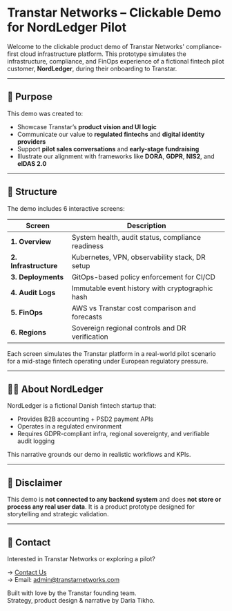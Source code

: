 # Transtar Networks – Clickable Demo for NordLedger Pilot

Welcome to the clickable product demo of Transtar Networks' compliance-first cloud infrastructure platform. This prototype simulates the infrastructure, compliance, and FinOps experience of a fictional fintech pilot customer, **NordLedger**, during their onboarding to Transtar.

---

## 🎯 Purpose

This demo was created to:

- Showcase Transtar’s **product vision and UI logic**
- Communicate our value to **regulated fintechs** and **digital identity providers**
- Support **pilot sales conversations** and **early-stage fundraising**
- Illustrate our alignment with frameworks like **DORA**, **GDPR**, **NIS2**, and **eIDAS 2.0**

---

## 🧱 Structure

The demo includes 6 interactive screens:

| Screen | Description |
|--------|-------------|
| **1. Overview** | System health, audit status, compliance readiness |
| **2. Infrastructure** | Kubernetes, VPN, observability stack, DR setup |
| **3. Deployments** | GitOps-based policy enforcement for CI/CD |
| **4. Audit Logs** | Immutable event history with cryptographic hash |
| **5. FinOps** | AWS vs Transtar cost comparison and forecasts |
| **6. Regions** | Sovereign regional controls and DR verification |

Each screen simulates the Transtar platform in a real-world pilot scenario for a mid-stage fintech operating under European regulatory pressure.

---

## 🧑‍💼 About NordLedger

NordLedger is a fictional Danish fintech startup that:
- Provides B2B accounting + PSD2 payment APIs
- Operates in a regulated environment
- Requires GDPR-compliant infra, regional sovereignty, and verifiable audit logging

This narrative grounds our demo in realistic workflows and KPIs.

---

## 🚫 Disclaimer

This demo is **not connected to any backend system** and does **not store or process any real user data**. It is a product prototype designed for storytelling and strategic validation.

---

## 🔗 Contact

Interested in Transtar Networks or exploring a pilot?

→ [Contact Us](https://www.transtarnetworks.com/contact)  
→ Email: admin@transtarnetworks.com

Built with love by the Transtar founding team.  
Strategy, product design & narrative by Daria Tikho.  
